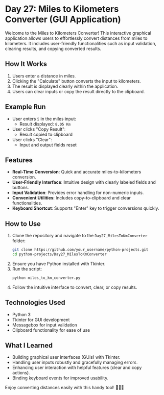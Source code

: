 # Day 27: Miles to Kilometers Converter (GUI Application)

Welcome to the Miles to Kilometers Converter! This interactive graphical application allows users to effortlessly convert distances from miles to kilometers. It includes user-friendly functionalities such as input validation, clearing results, and copying converted results.

## How It Works

1. Users enter a distance in miles.
2. Clicking the "Calculate" button converts the input to kilometers.
3. The result is displayed clearly within the application.
4. Users can clear inputs or copy the result directly to the clipboard.

## Example Run

- User enters `5` in the miles input:
  - Result displayed: `8.05 Km`
- User clicks "Copy Result":
  - Result copied to clipboard
- User clicks "Clear":
  - Input and output fields reset

## Features

- **Real-Time Conversion**: Quick and accurate miles-to-kilometers conversion.
- **User-Friendly Interface**: Intuitive design with clearly labeled fields and buttons.
- **Input Validation**: Provides error handling for non-numeric inputs.
- **Convenient Utilities**: Includes copy-to-clipboard and clear functionalities.
- **Keyboard Shortcut**: Supports "Enter" key to trigger conversions quickly.

## How to Use

1. Clone the repository and navigate to the `Day27_MilesToKmConverter` folder:
   ```bash
   git clone https://github.com/your_username/python-projects.git
   cd python-projects/Day27_MilesToKmConverter
   ```
2. Ensure you have Python installed with Tkinter.
3. Run the script:
   ```bash
   python miles_to_km_converter.py
   ```
4. Follow the intuitive interface to convert, clear, or copy results.

## Technologies Used

- Python 3
- Tkinter for GUI development
- Messagebox for input validation
- Clipboard functionality for ease of use

## What I Learned

- Building graphical user interfaces (GUIs) with Tkinter.
- Handling user inputs robustly and gracefully managing errors.
- Enhancing user interaction with helpful features (clear and copy actions).
- Binding keyboard events for improved usability.

Enjoy converting distances easily with this handy tool! 🚗📏✨
